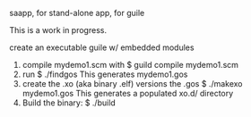 saapp, for stand-alone app, for guile

This is a work in progress.

create an executable guile w/ embedded modules

1. compile mydemo1.scm with 
   $ guild compile mydemo1.scm
2. run 
   $ ./findgos
   This generates mydemo1.gos
3. create the .xo (aka binary .elf) versions the .gos
   $ ./makexo mydemo1.gos
   This generates a populated xo.d/ directory
4. Build the binary:
   $ ./build


